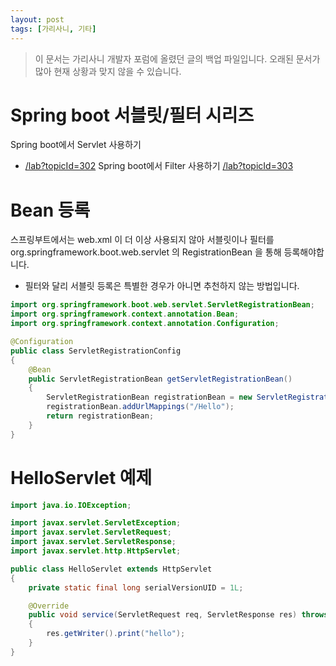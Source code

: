 ```yaml
---
layout: post
tags: [가리사니, 기타]
---
```


> 이 문서는 가리사니 개발자 포럼에 올렸던 글의 백업 파일입니다.
오래된 문서가 많아 현재 상황과 맞지 않을 수 있습니다.


# Spring boot 서블릿/필터 시리즈
Spring boot에서 Servlet 사용하기
- [/lab?topicId=302](/lab?topicId=302)
Spring boot에서 Filter 사용하기
[/lab?topicId=303](/lab?topicId=303)


# Bean 등록
스프링부트에서는 web.xml 이 더 이상 사용되지 않아 서블릿이나 필터를 org.springframework.boot.web.servlet 의 RegistrationBean 을 통해 등록해야합니다.
- 필터와 달리 서블릿 등록은 특별한 경우가 아니면 추천하지 않는 방법입니다.
``` java
import org.springframework.boot.web.servlet.ServletRegistrationBean;
import org.springframework.context.annotation.Bean;
import org.springframework.context.annotation.Configuration;

@Configuration
public class ServletRegistrationConfig
{
	@Bean
	public ServletRegistrationBean getServletRegistrationBean()
	{
		ServletRegistrationBean registrationBean = new ServletRegistrationBean(new HelloServlet());
		registrationBean.addUrlMappings("/Hello");
		return registrationBean;
	}
}
```


# HelloServlet  예제
``` java
import java.io.IOException;

import javax.servlet.ServletException;
import javax.servlet.ServletRequest;
import javax.servlet.ServletResponse;
import javax.servlet.http.HttpServlet;

public class HelloServlet extends HttpServlet
{
	private static final long serialVersionUID = 1L;

	@Override
	public void service(ServletRequest req, ServletResponse res) throws ServletException, IOException
	{
		res.getWriter().print("hello");
	}
}
```